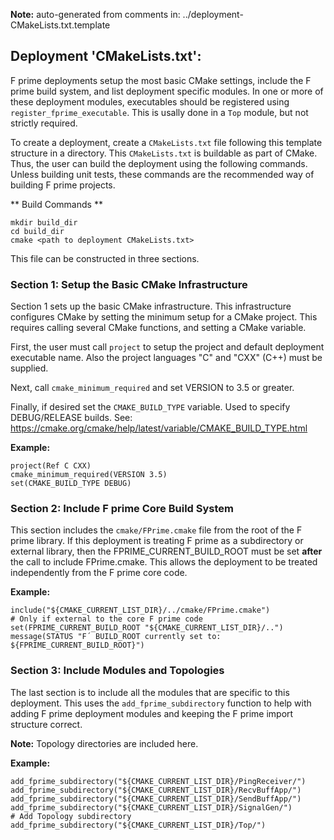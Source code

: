 **Note:** auto-generated from comments in: ../deployment-CMakeLists.txt.template

## Deployment 'CMakeLists.txt':

F prime deployments setup the most basic CMake settings, include the F prime build system, and
list deployment specific modules. In one or more of these deployment modules, executables should
be registered using `register_fprime_executable`. This is usally done in a `Top` module, but not
strictly required.

To create a deployment, create a `CMakeLists.txt` file following this template structure in a
directory. This `CMakeLists.txt` is buildable as part of CMake. Thus, the user can build the
deployment using the following commands. Unless building unit tests, these commands are the
recommended way of building F prime projects.

** Build Commands **
```
mkdir build_dir
cd build_dir
cmake <path to deployment CMakeLists.txt>
```

This file can be constructed in three sections.

### Section 1: Setup the Basic CMake Infrastructure ###

Section 1 sets up the basic CMake infrastructure. This infrastructure configures CMake by setting
the minimum setup for a CMake project. This requires calling several CMake functions, and setting
a CMake variable.

First, the user must call `project` to setup the project and default deployment executable name.
Also the project languages "C" and "CXX" (C++) must be supplied.

Next, call `cmake_minimum_required` and set VERSION to 3.5 or greater.

Finally, if desired set the `CMAKE_BUILD_TYPE` variable. Used to specify DEBUG/RELEASE builds.
See: https://cmake.org/cmake/help/latest/variable/CMAKE_BUILD_TYPE.html

**Example:**
```
project(Ref C CXX)
cmake_minimum_required(VERSION 3.5)
set(CMAKE_BUILD_TYPE DEBUG)
```

### Section 2: Include F prime Core Build System

This section includes the `cmake/FPrime.cmake` file from the root of the F prime library. If this
deployment is treating F prime as a subdirectory or external library, then the
FPRIME_CURRENT_BUILD_ROOT must be set **after** the call to include FPrime.cmake. This allows the
deployment to be treated independently from the F prime core code.

**Example:**
```
include("${CMAKE_CURRENT_LIST_DIR}/../cmake/FPrime.cmake")
# Only if external to the core F prime code
set(FPRIME_CURRENT_BUILD_ROOT "${CMAKE_CURRENT_LIST_DIR}/..")
message(STATUS "F´ BUILD_ROOT currently set to: ${FPRIME_CURRENT_BUILD_ROOT}")
```

### Section 3: Include Modules and Topologies

The last section is to include all the modules that are specific to this deployment. This uses
the `add_fprime_subdirectory` function to help with adding F prime deployment modules and
keeping the F prime import structure correct.

**Note:** Topology directories are included here.

**Example:**
```
add_fprime_subdirectory("${CMAKE_CURRENT_LIST_DIR}/PingReceiver/")
add_fprime_subdirectory("${CMAKE_CURRENT_LIST_DIR}/RecvBuffApp/")
add_fprime_subdirectory("${CMAKE_CURRENT_LIST_DIR}/SendBuffApp/")
add_fprime_subdirectory("${CMAKE_CURRENT_LIST_DIR}/SignalGen/")
# Add Topology subdirectory
add_fprime_subdirectory("${CMAKE_CURRENT_LIST_DIR}/Top/")
```


